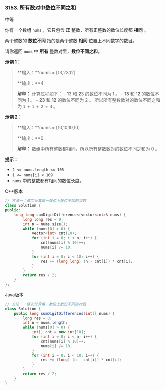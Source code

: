 ### [3153. 所有数对中数位不同之和](https://leetcode.cn/problems/sum-of-digit-differences-of-all-pairs/)

中等

你有一个数组 `nums` ，它只包含 **正** 整数，所有正整数的数位长度都 **相同** 。

两个整数的 **数位不同** 指的是两个整数 **相同** 位置上不同数字的数目。

请你返回 `nums` 中 **所有** 整数对里，**数位不同之和。**

**示例 1：**

> **输入：**nums = [13,23,12]
>
> **输出：**4
>
> **解释：**
> 计算过程如下：
> \- **1**3 和 **2**3 的数位不同为 1 。
> \- 1**3** 和 1**2** 的数位不同为 1 。
> \- **23** 和 **12** 的数位不同为 2 。
> 所以所有整数数对的数位不同之和为 `1 + 1 + 2 = 4` 。

**示例 2：**

> **输入：**nums = [10,10,10,10]
>
> **输出：**0
>
> **解释：**
> 数组中所有整数都相同，所以所有整数数对的数位不同之和为 0 。

**提示：**

- `2 <= nums.length <= 105`
- `1 <= nums[i] < 109`
- `nums` 中的整数都有相同的数位长度。

C++版本

```c++
// 方法一：依次计算每一数位上数位不同的次数
class Solution {
public:
    long long sumDigitDifferences(vector<int>& nums) {
        long long res = 0;
        int n = nums.size();
        while (nums[0] > 0) {
            vector<int> cnt(10);
            for (int i = 0; i < n; i++) {
                cnt[nums[i] % 10]++;
                nums[i] /= 10;
            }
            for (int i = 0; i < 10; i++) {
                res += (long long) (n - cnt[i]) * cnt[i];
            }
        }
        return res / 2;
    }
};
```

Java版本

```java
// 方法一：依次计算每一数位上数位不同的次数
class Solution {
    public long sumDigitDifferences(int[] nums) {
        long res = 0;
        int n = nums.length;
        while (nums[0] > 0) {
            int[] cnt = new int[10];
            for (int i = 0; i < n; i++) {
                cnt[nums[i] % 10]++;
                nums[i] /= 10;
            }
            for (int i = 0; i < 10; i++) {
                res += (long) (n - cnt[i]) * cnt[i];
            }
        }
        return res / 2;
    }
}
```

